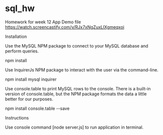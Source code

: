 # sql_hw
Homework for week 12
App Demo file
https://watch.screencastify.com/v/RJx7xNgZuxLlXgmeqxoi

Installation

Use the MySQL NPM package to connect to your MySQL database and perform queries.

npm install

Use InquirerJs NPM package to interact with the user via the command-line.

npm install mysql inquirer

Use console.table to print MySQL rows to the console. There is a built-in version of console.table, but the NPM package formats the data a little better for our purposes.

npm install console.table --save

Instructions

Use console command [node server.js] to run application in terminal.
